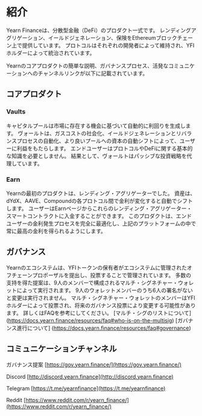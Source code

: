 # 紹介

Yearn Financeは、分散型金融（DeFi）のプロダクト一式です。
レンディングアグリゲーション、イールドジェネレーション、保険をEthereumブロックチェーン上で提供しています。
プロトコルはそれぞれの開発者によって維持され、YFIホルダーによって統治されています。

Yearnのコアプロダクトの簡単な説明、ガバナンスプロセス、活発なコミュニケーションへのチャンネルリンクが以下に記載されています。

## コアプロダクト

### Vaults

キャピタルプールは市場に存在する機会に基づいて自動的に利回りを生成します。
ヴォールトは、ガスコストの社会化、イールドジェネレーションとリバランスプロセスの自動化、より良いプールへの資本の自動シフトによって、ユーザーに利益をもたらします。
エンドユーザーはプロトコルやDeFiに関する基本的な知識を必要としません。
結果として、ヴォールトはパッシブな投資戦略を代理しています。

### Earn

Yearnの最初のプロダクトは、レンディング・アグリゲーターでした。
資産は、dYdX、AAVE、Compoundの各プロトコル間で金利が変化すると自動でシフトします。
ユーザーはEarnページからこれらのレンディング・アグリゲーター・スマートコントラクトに入金することができます。
このプロダクトは、エンドユーザーの金利発生プロセスを完全に最適化し、上記のプラットフォームの中で常に最高の金利を得られるようにします。

## ガバナンス

Yearnのエコシステムは、YFIトークンの保有者がエコシステムに管理されたオフチェーンプロポーザルを提出し、投票することで管理されています。
多数の支持を得た提案は、9人のメンバーで構成されるマルチ・シグネチャー・ウォレットによって実行されます。
9人のウォレットメンバーのうち6人の署名がないと変更は実行されません。
マルチ・シグネチャー・ウォレットのメンバーはYFIホルダーによって投票され、将来のガバナンス投票により変更する可能性があります。
詳しくはFAQを参考にしてください。
[マルチ・シグのリストについて]
(https://docs.yearn.finance/resources/faq#who-is-on-the-multisig)
[ガバナンス進行について]
(https://docs.yearn.finance/resources/faq#governance)


## コミュニケーションチャンネル

ガバナンス提案 [https://gov.yearn.finance/](https://gov.yearn.finance/)

Discord [http://discord.yearn.finance](http://discord.yearn.finance)

Telegram [https://t.me/yearnfinance](https://t.me/yearnfinance)

Reddit [https://www.reddit.com/r/yearn_finance/](https://www.reddit.com/r/yearn_finance/)
